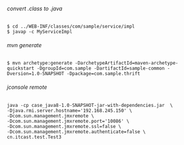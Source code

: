 ###### convert .class to .java

```shell
$ cd ../WEB-INF/classes/com/sample/service/impl
$ javap -c MyServiceImpl
```

###### mvn generate

```shell
$ mvn archetype:generate -DarchetypeArtifactId=maven-archetype-quickstart -DgroupId=com.sample -DartifactId=sample-common -Dversion=1.0-SNAPSHOT -Dpackage=com.sample.thrift
```

###### jconsole remote
```
java -cp case_java8-1.0-SNAPSHOT-jar-with-dependencies.jar  \
-Djava.rmi.server.hostname='192.168.245.150' \
-Dcom.sun.management.jmxremote \
-Dcom.sun.management.jmxremote.port='10086' \
-Dcom.sun.management.jmxremote.ssl=false \
-Dcom.sun.management.jmxremote.authenticate=false \
cn.itcast.test.Test3
```
